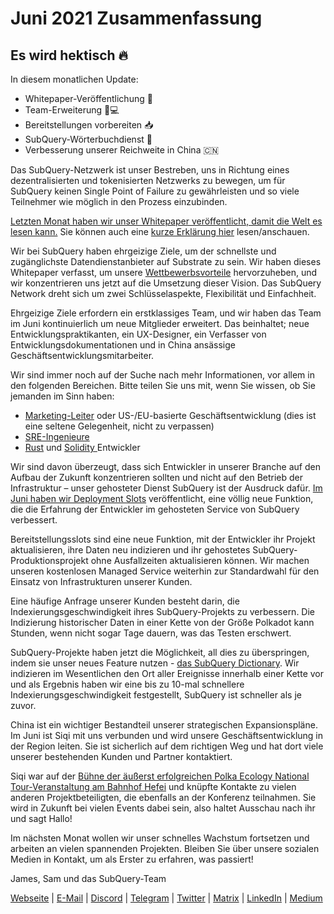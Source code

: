 # Juni 2021 Zusammenfassung

## Es wird hektisch 🔥

In diesem monatlichen Update:

- Whitepaper-Veröffentlichung 🎊
- Team-Erweiterung 👩💻
- Bereitstellungen vorbereiten 📥
- SubQuery-Wörterbuchdienst 📖
- Verbesserung unserer Reichweite in China 🇨🇳

Das SubQuery-Netzwerk ist unser Bestreben, uns in Richtung eines dezentralisierten und tokenisierten Netzwerks zu bewegen, um für SubQuery keinen Single Point of Failure zu gewährleisten und so viele Teilnehmer wie möglich in den Prozess einzubinden.

[Letzten Monat haben wir unser Whitepaper veröffentlicht, damit die Welt es lesen kann.](https://static.subquery.network/whitepaper.pdf) Sie können auch eine [kurze Erklärung hier](../blogs/20210616-SubQuery-Network-In-Summary.md) lesen/anschauen.

Wir bei SubQuery haben ehrgeizige Ziele, um der schnellste und zugänglichste Datendienstanbieter auf Substrate zu sein. Wir haben dieses Whitepaper verfasst, um unsere [Wettbewerbsvorteile](../blogs/20210616-SubQuery-Network-Our-Goals-and-Competitive-Advantages.md) hervorzuheben, und wir konzentrieren uns jetzt auf die Umsetzung dieser Vision. Das SubQuery Network dreht sich um zwei Schlüsselaspekte, Flexibilität und Einfachheit.

Ehrgeizige Ziele erfordern ein erstklassiges Team, und wir haben das Team im Juni kontinuierlich um neue Mitglieder erweitert. Das beinhaltet; neue Entwicklungspraktikanten, ein UX-Designer, ein Verfasser von Entwicklungsdokumentationen und in China ansässige Geschäftsentwicklungsmitarbeiter.

Wir sind immer noch auf der Suche nach mehr Informationen, vor allem in den folgenden Bereichen. Bitte teilen Sie uns mit, wenn Sie wissen, ob Sie jemanden im Sinn haben:

- [Marketing-Leiter](https://angel.co/company/subquery/jobs/1494376-head-of-marketing) oder US-/EU-basierte Geschäftsentwicklung (dies ist eine seltene Gelegenheit, nicht zu verpassen)
- [SRE-Ingenieure](https://angel.co/company/subquery/jobs/1497942-site-reliability-engineer)
- [Rust](https://angel.co/company/subquery/jobs/1494414-rust-developer) und [ Solidity ](https://angel.co/company/subquery/jobs/1494435-solidity-developer) Entwickler

Wir sind davon überzeugt, dass sich Entwickler in unserer Branche auf den Aufbau der Zukunft konzentrieren sollten und nicht auf den Betrieb der Infrastruktur – unser gehosteter Dienst SubQuery ist der Ausdruck dafür. [Im Juni haben wir Deployment Slots](../blogs/20210604-Deployment-Slots-are-here-for-SubQuery-Projects.md) veröffentlicht, eine völlig neue Funktion, die die Erfahrung der Entwickler im gehosteten Service von SubQuery verbessert.

Bereitstellungsslots sind eine neue Funktion, mit der Entwickler ihr Projekt aktualisieren, ihre Daten neu indizieren und ihr gehostetes SubQuery-Produktionsprojekt ohne Ausfallzeiten aktualisieren können. Wir machen unseren kostenlosen Managed Service weiterhin zur Standardwahl für den Einsatz von Infrastrukturen unserer Kunden.

Eine häufige Anfrage unserer Kunden besteht darin, die Indexierungsgeschwindigkeit ihres SubQuery-Projekts zu verbessern. Die Indizierung historischer Daten in einer Kette von der Größe Polkadot kann Stunden, wenn nicht sogar Tage dauern, was das Testen erschwert.

SubQuery-Projekte haben jetzt die Möglichkeit, all dies zu überspringen, indem sie unser neues Feature nutzen - [das SubQuery Dictionary](../blogs/20210630-SubQuery-Just-Got-a-lot-Faster-with-the-Dictionary.md). Wir indizieren im Wesentlichen den Ort aller Ereignisse innerhalb einer Kette vor und als Ergebnis haben wir eine bis zu 10-mal schnellere Indexierungsgeschwindigkeit festgestellt, SubQuery ist schneller als je zuvor.

China ist ein wichtiger Bestandteil unserer strategischen Expansionspläne. Im Juni ist Siqi mit uns verbunden und wird unsere Geschäftsentwicklung in der Region leiten. Sie ist sicherlich auf dem richtigen Weg und hat dort viele unserer bestehenden Kunden und Partner kontaktiert.

Siqi war auf der [Bühne der äußerst erfolgreichen Polka Ecology National Tour-Veranstaltung am Bahnhof Hefei](https://twitter.com/SubQueryNetwork/status/1409696588465721348) und knüpfte Kontakte zu vielen anderen Projektbeteiligten, die ebenfalls an der Konferenz teilnahmen. Sie wird in Zukunft bei vielen Events dabei sein, also haltet Ausschau nach ihr und sagt Hallo!

Im nächsten Monat wollen wir unser schnelles Wachstum fortsetzen und arbeiten an vielen spannenden Projekten. Bleiben Sie über unsere sozialen Medien in Kontakt, um als Erster zu erfahren, was passiert!

James, Sam und das SubQuery-Team

[Webseite](https://subquery.network/) | [E-Mail](mailto:hello@subquery.network) | [Discord](https://discord.com/invite/78zg8aBSMG) | [Telegram](https://t.me/subquerynetwork) | [Twitter](https://twitter.com/subquerynetwork) | [Matrix](https://matrix.to/#/#subquery:matrix.org) | [LinkedIn](https://www.linkedin.com/company/subquery) | [Medium](https://subquery.medium.com/)
